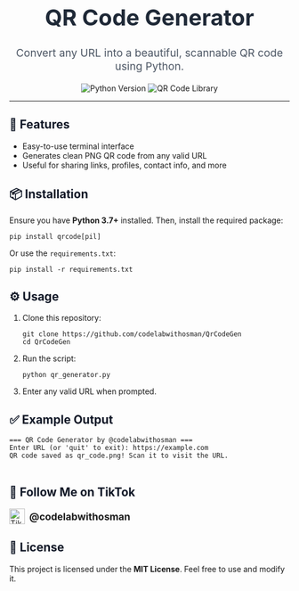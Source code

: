 <h1 align="center" style="font-size: 2.5rem; color: #1f2937;">QR Code Generator</h1>

<p align="center" style="font-size: 1.2rem; color: #4b5563;">
  Convert any URL into a beautiful, scannable QR code using Python.
</p>

<p align="center">
  <img src="https://img.shields.io/badge/Python-3.7+-blue?style=flat-square" alt="Python Version" />
  <img src="https://img.shields.io/badge/qrcode-library-orange?style=flat-square" alt="QR Code Library" />
</p>

<hr>

<h2 style="color: #111827;">🚀 Features</h2>
<ul>
  <li>Easy-to-use terminal interface</li>
  <li>Generates clean PNG QR code from any valid URL</li>
  <li>Useful for sharing links, profiles, contact info, and more</li>
</ul>

<h2 style="color: #111827;">📦 Installation</h2>
<p>Ensure you have <strong>Python 3.7+</strong> installed. Then, install the required package:</p>

<pre>
<code>pip install qrcode[pil]</code>
</pre>

<p>Or use the <code>requirements.txt</code>:</p>

<pre>
<code>pip install -r requirements.txt</code>
</pre>

<h2 style="color: #111827;">⚙️ Usage</h2>

<ol>
  <li>Clone this repository:</li>
  <pre><code>git clone https://github.com/codelabwithosman/QrCodeGen
cd QrCodeGen</code></pre>

  <li>Run the script:</li>
  <pre><code>python qr_generator.py</code></pre>

  <li>Enter any valid URL when prompted.</li>
</ol>

<h2 style="color: #111827;">✅ Example Output</h2>

<pre>
<code>=== QR Code Generator by @codelabwithosman ===
Enter URL (or 'quit' to exit): https://example.com
QR code saved as qr_code.png! Scan it to visit the URL.
</code>
</pre>

<h2 style="color: #111827;">📱 Follow Me on TikTok</h2>
<p>
  <a href="https://www.tiktok.com/@codelabwithosman" target="_blank" style="text-decoration: none; display: inline-flex; align-items: center;">
    <img src="https://upload.wikimedia.org/wikipedia/commons/a/a9/TikTok_logo.svg" alt="TikTok" width="28" style="margin-right: 8px;">
    <span style="font-weight: bold; font-size: 1.1rem;">@codelabwithosman</span>
  </a>
</p>

<h2 style="color: #111827;">📝 License</h2>
<p>This project is licensed under the <strong>MIT License</strong>. Feel free to use and modify it.</p>
